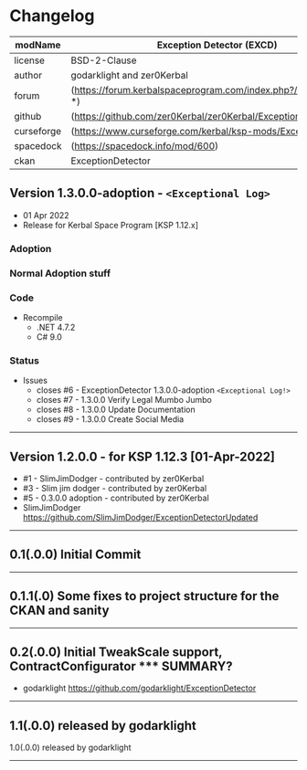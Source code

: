 # Changelog  
  
| modName    | Exception Detector (EXCD)                                           |
| ---------- | ---------------------------------------------------------------- |
| license    | BSD-2-Clause                                                     |
| author     | godarklight and zer0Kerbal                                       |
| forum      | (https://forum.kerbalspaceprogram.com/index.php?/topic/207511-*) |
| github     | (https://github.com/zer0Kerbal/zer0Kerbal/ExceptionDetector)     |
| curseforge | (https://www.curseforge.com/kerbal/ksp-mods/ExceptionDetector)   |
| spacedock  | (https://spacedock.info/mod/600)                                 |
| ckan       | ExceptionDetector                                                |

## Version 1.3.0.0-adoption - `<Exceptional Log>`

* 01 Apr 2022  
* Release for Kerbal Space Program [KSP 1.12.x]

### Adoption

### Normal Adoption stuff

### Code

* Recompile
  * .NET 4.7.2
  * C# 9.0

### Status

* Issues
  * closes #6 - ExceptionDetector 1.3.0.0-adoption `<Exceptional Log!>`
  * closes #7 - 1.3.0.0 Verify Legal Mumbo Jumbo
  * closes #8 - 1.3.0.0 Update Documentation
  * closes #9 - 1.3.0.0 Create Social Media

---

## Version 1.2.0.0 - for KSP 1.12.3 [01-Apr-2022]

* #1 - SlimJimDodger - contributed by zer0Kerbal
* #3 - Slim jim dodger - contributed by zer0Kerbal
* #5 - 0.3.0.0 adoption - contributed by zer0Kerbal
* SlimJimDodger https://github.com/SlimJimDodger/ExceptionDetectorUpdated

---

## 0.1(.0.0) Initial Commit

---

## 0.1.1(.0) Some fixes to project structure for the CKAN and sanity

---

## 0.2(.0.0) Initial TweakScale support, ContractConfigurator *** SUMMARY?

* godarklight https://github.com/godarklight/ExceptionDetector

---

## 1.1(.0.0) released by godarklight

1.0(.0.0) released by godarklight

---
